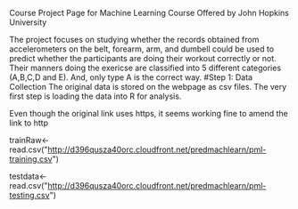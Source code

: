 Course Project Page for Machine Learning Course Offered by John Hopkins University

The project focuses on studying whether the records obtained from accelerometers on the belt, forearm, arm, and dumbell could be used to predict whether the participants are doing their workout correctly or not. Their manners doing the exericse are classified into 5 different categories (A,B,C,D and E). And, only type A is the correct way.
#Step 1: Data Collection
The original data is stored on the webpage as csv files. The very first step is loading the data into R for analysis.

Even though the original link uses https, it seems working fine to amend the link to http

trainRaw<-read.csv("http://d396qusza40orc.cloudfront.net/predmachlearn/pml-training.csv")

testdata<-read.csv("http://d396qusza40orc.cloudfront.net/predmachlearn/pml-testing.csv")

